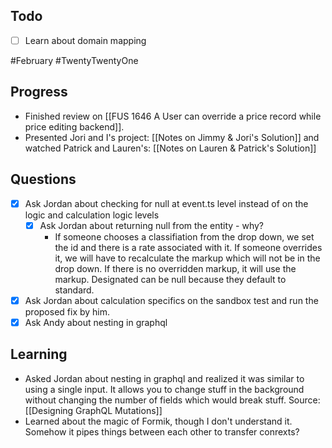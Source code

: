 ## Todo
- [ ] Learn about domain mapping

#February #TwentyTwentyOne

## Progress
- Finished review on [[FUS 1646 A User can override a price record while price editing backend]].
- Presented Jori and I's project: [[Notes on Jimmy & Jori's Solution]] and watched Patrick and Lauren's: [[Notes on Lauren & Patrick's Solution]]

## Questions
- [x] Ask Jordan about checking for null at event.ts level instead of on the logic and calculation logic levels
	- [x] Ask Jordan about returning null from the entity - why?
		- If someone chooses a classifiation from the drop down, we set the id and there is a rate associated with it. If someone overrides it, we will have to recalculate the markup which will not be in the drop down. If there is no overridden markup, it will use the markup. Designated can be null because they default to standard. 
- [x] Ask Jordan about calculation specifics on the sandbox test and run the proposed fix by him. 
- [x] Ask Andy about nesting in graphql

## Learning
- Asked Jordan about nesting in graphql and realized it was similar to using a single input. It allows you to change stuff in the background without changing the number of fields which would break stuff. Source: [[Designing GraphQL Mutations]]
- Learned about the magic of Formik, though I don't understand it. Somehow it pipes things between each other to transfer conrexts? 
